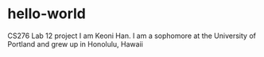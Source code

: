 # hello-world
CS276 Lab 12 project
I am Keoni Han. I am a sophomore at the University of Portland and grew up in Honolulu, Hawaii
